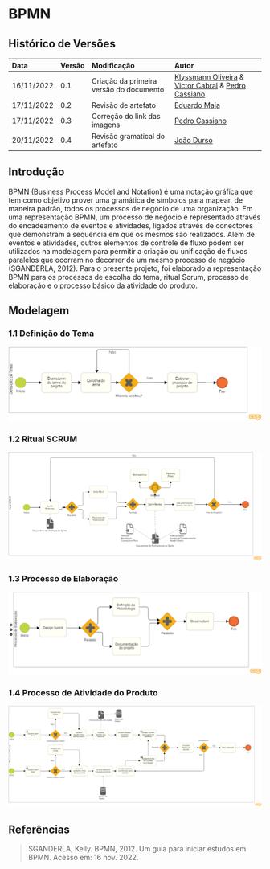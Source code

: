 # BPMN

## Histórico de Versões

| Data       | Versão | Modificação                             | Autor                                                                                                                                                                |
| :--------- | :----- | :-------------------------------------- | :------------------------------------------------------------------------------------------------------------------------------------------------------------------- |
| 16/11/2022 | 0.1    | Criação da primeira versão do documento | [Klyssmann Oliveira](https://github.com/klyssmannoliveira) & [Victor Cabral](https://github.com/victordscabral) & [Pedro Cassiano](https://github.com/PedroLucasCM) |
| 17/11/2022 | 0.2 | Revisão de artefato | [Eduardo Maia](https://github.com/@eduardomr) |
| 17/11/2022 | 0.3 | Correção do link das imagens | [Pedro Cassiano](https://github.com/PedroLucasCM) |
| 20/11/2022 | 0.4 | Revisão gramatical do artefato | [João Durso](https://github.com/jvsdurso) |


## Introdução

BPMN (Business Process Model and Notation) é uma notação gráfica que tem como objetivo prover uma gramática de símbolos para mapear, de maneira padrão, todos os processos de negócio de uma organização. Em uma representação BPMN, um processo de negócio é representado através do encadeamento de eventos e atividades, ligados através de conectores que demonstram a sequência em que os mesmos são realizados. Além de eventos e atividades, outros elementos de controle de fluxo podem ser utilizados na modelagem para permitir a criação ou unificação de fluxos paralelos que ocorram no decorrer de um mesmo processo de negócio (SGANDERLA, 2012).
Para o presente projeto, foi elaborado a representação BPMN para os processos de escolha do tema, ritual Scrum, processo de elaboração e o processo básico da atividade do produto.

## Modelagem

### 1.1 Definição do Tema

<p align = "center"> <img src="https://raw.githubusercontent.com/UnBArqDsw2022-2/2022.2_G4_IDotPet/master/docs/assets/bpmn/bpmn_diagrama.png"/> </p>

### 1.2 Ritual SCRUM

<p align = "center"> <img src="https://raw.githubusercontent.com/UnBArqDsw2022-2/2022.2_G4_IDotPet/master/docs/assets/bpmn/bpmn_diagrama_scrum.png"/> </p>

### 1.3 Processo de Elaboração

<p align = "center"> <img src="https://raw.githubusercontent.com/UnBArqDsw2022-2/2022.2_G4_IDotPet/master/docs/assets/bpmn/bpmn_diagrama_geral.png"/> </p>

### 1.4 Processo de Atividade do Produto

<p align = "center"> <img src="https://raw.githubusercontent.com/UnBArqDsw2022-2/2022.2_G4_IDotPet/master/docs/assets/bpmn/bpmn_diagrama_produto.png"/> </p>

## Referências

> SGANDERLA, Kelly. BPMN, 2012. Um guia para iniciar estudos em BPMN. Acesso em: 16 nov. 2022.
